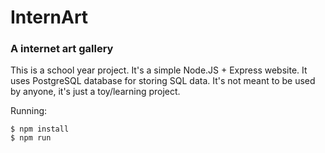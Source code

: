 InternArt
====
### A internet art gallery

This is a school year project. It's a simple Node.JS + Express website.
It uses PostgreSQL database for storing SQL data. It's not meant to be 
used by anyone, it's just a toy/learning project.

Running:
```
$ npm install
$ npm run
```

